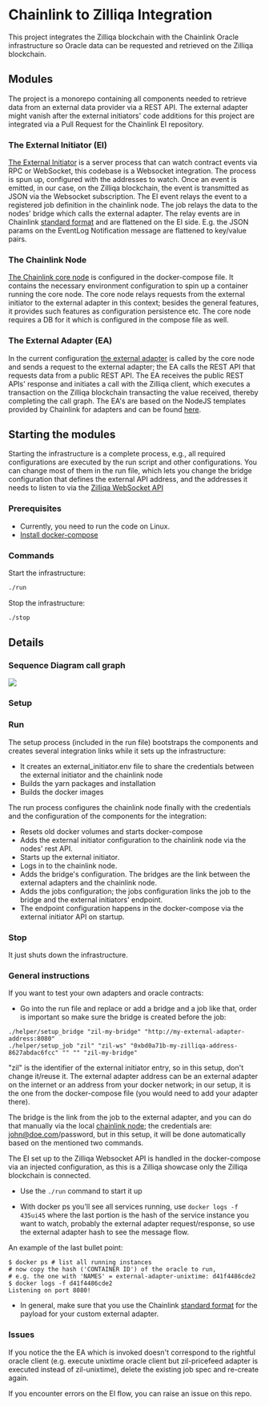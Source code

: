 # Chainlink to Zilliqa Integration

This project integrates the Zilliqa blockchain with the Chainlink Oracle infrastructure so Oracle data can be requested and retrieved on the Zilliqa blockchain.

## Modules

The project is a monorepo containing all components needed to retrieve data from an external data provider via a REST API. The external adapter might vanish after the external initiators' code additions for this project are integrated via a Pull Request for the Chainlink EI repository.

### The External Initiator (EI)

[The External Initiator](./external-initiator/README.md) is a server process that can watch contract events via RPC or WebSocket, this codebase is a Websocket integration. The process is spun up, configured with the addresses to watch. Once an event is emitted, in our case, on the Zilliqa blockchain, the event is transmitted as JSON via the Websocket subscription. The EI event relays the event to a registered job definition in the chainlink node. The job relays the data to the nodes' bridge which calls the external adapter. The relay events are in Chainlink [standard format](https://docs.chain.link/docs/developers#requesting-data) and are flattened on the EI side. E.g. the JSON params on the EventLog Notification message are flattened to key/value pairs. 

### The Chainlink Node

[The Chainlink core node](https://github.com/smartcontractkit/chainlink) is configured in the docker-compose file. It contains the necessary environment configuration to spin up a container running the core node.
The core node relays requests from the external initiator to the external adapter in this context; besides the general features, it provides such features as configuration persistence etc. The core node requires a DB for it which is configured in the compose file as well.

### The External Adapter (EA)

In the current configuration [the external adapter](./external-adapters/README.md) is called by the core node and sends a request to the external adapter; the EA calls the REST API that requests data from a public REST API.
The EA receives the public REST APIs' response and initiates a call with the Zilliqa client, which executes a transaction on the Zilliqa blockchain transacting the value received, thereby completing the call graph. The EA's are based on the NodeJS templates provided by Chainlink for adapters and can be found [here](https://github.com/thodges-gh/CL-EA-NodeJS-Template).

## Starting the modules

Starting the infrastructure is a complete process, e.g., all required configurations are executed by the run script and other configurations. You can change most of them in the run file, which lets you change the bridge configuration that defines the external API address, and the addresses it needs to listen to via the [Zilliqa WebSocket API](https://dev.zilliqa.com/docs/dev/dev-tools-websockets/#subscribe-event-log)

### Prerequisites

- Currently, you need to run the code on Linux.
- [Install docker-compose](https://docs.docker.com/compose/install/)

### Commands

Start the infrastructure:
```bash
./run  
```
Stop the infrastructure:
```bash
./stop
```

## Details

### Sequence Diagram call graph

<img src="./docs/Zillinka.svg">

### Setup

### Run

The setup process (included in the run file) bootstraps the components and creates several integration links while it sets up the infrastructure:
- It creates an external_initiator.env file to share the credentials between the external initiator and the chainlink node
- Builds the yarn packages and installation
- Builds the docker images

The run process configures the chainlink node finally with the credentials and the configuration of the components for the integration:
- Resets old docker volumes and starts docker-compose
- Adds the external initiator configuration to the chainlink node via the nodes' rest API.
- Starts up the external initiator.
- Logs in to the chainlink node.
- Adds the bridge's configuration. The bridges are the link between the external adapters and the chainlink node.
- Adds the jobs configuration; the jobs configuration links the job to the bridge and the external initiators' endpoint.
- The endpoint configuration happens in the docker-compose via the external initiator API on startup.

### Stop

It just shuts down the infrastructure.

### General instructions

If you want to test your own adapters and oracle contracts:

- Go into the run file and replace or add a bridge and a job like that, order is important so make sure the bridge is created before the job:

```
./helper/setup_bridge "zil-my-bridge" "http://my-external-adapter-address:8080"
./helper/setup_job "zil" "zil-ws" "0xbd0a71b-my-zilliqa-address-8627abdac6fcc" "" "" "zil-my-bridge"
```

"zil" is the identifier of the external initiator entry, so in this setup, don't change it/reuse it. The external adapter address can be an external adapter on the internet or an address from your docker network; in our setup, it is the one from the docker-compose file (you would need to add your adapter there).

The bridge is the link from the job to the external adapter, and you can do that manually via the local [chainlink node](http://localhost:6688); the credentials are: john@doe.com/password, but in this setup, it will be done automatically based on the mentioned two commands.

The EI set up to the Zilliqa Websocket API is handled in the docker-compose via an injected configuration, as this is a Zilliqa showcase only the Zilliqa blockchain is connected.

- Use the ```./run``` command to start it up

- With docker ps you'll see all services running, use ```docker logs -f 435ui45``` where the last portion is the hash of the service instance you want to watch, probably the external adapter request/response, so use the external adapter hash to see the message flow.

An example of the last bullet point:

```
$ docker ps # list all running instances
# now copy the hash ('CONTAINER ID') of the oracle to run, 
# e.g. the one with 'NAMES' = external-adapter-unixtime: d41f4486cde2
$ docker logs -f d41f4486cde2
Listening on port 8080!
```

- In general, make sure that you use the Chainlink [standard format](https://docs.chain.link/docs/developers#requesting-data) for the payload for your custom external adapter.

### Issues

If you notice the the EA which is invoked doesn't correspond to the rightful oracle client (e.g. execute unixtime oracle client but zil-pricefeed adapter is executed instead of zil-unixtime), delete the existing job spec and re-create again.

If you encounter errors on the EI flow, you can raise an issue on this repo.